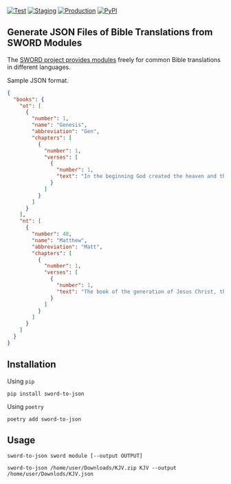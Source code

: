 [![Test](https://github.com/evnskc/sword-to-json/actions/workflows/test.yml/badge.svg)](https://github.com/evnskc/sword-to-json/actions/workflows/test.yml)
[![Staging](https://github.com/evnskc/sword-to-json/actions/workflows/deploy-staging.yml/badge.svg)](https://github.com/evnskc/sword-to-json/actions/workflows/deploy-staging.yml)
[![Production](https://github.com/evnskc/sword-to-json/actions/workflows/deploy-production.yml/badge.svg)](https://github.com/evnskc/sword-to-json/actions/workflows/deploy-production.yml)
[![PyPI](https://img.shields.io/pypi/v/sword-to-json)](https://pypi.org/project/sword-to-json/)

## Generate JSON Files of Bible Translations from SWORD Modules

The [SWORD project provides modules](http://crosswire.org/sword/modules/ModDisp.jsp?modType=Bibles) freely for common
Bible translations in different languages.

Sample JSON format.

```json
{
  "books": {
    "ot": [
      {
        "number": 1,
        "name": "Genesis",
        "abbreviation": "Gen",
        "chapters": [
          {
            "number": 1,
            "verses": [
              {
                "number": 1,
                "text": "In the beginning God created the heaven and the earth."
              }
            ]
          }
        ]
      }
    ],
    "nt": [
      {
        "number": 40,
        "name": "Matthew",
        "abbreviation": "Matt",
        "chapters": [
          {
            "number": 1,
            "verses": [
              {
                "number": 1,
                "text": "The book of the generation of Jesus Christ, the son of David, the son of Abraham."
              }
            ]
          }
        ]
      }
    ]
  }
}
```

## Installation

Using ```pip```

```commandline
pip install sword-to-json
```

Using ```poetry```

```commandline
poetry add sword-to-json
```

## Usage

```text
sword-to-json sword module [--output OUTPUT]
```

```commandline
sword-to-json /home/user/Downloads/KJV.zip KJV --output /home/user/Downlods/KJV.json
```